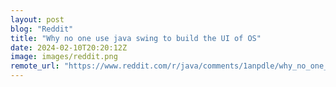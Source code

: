 ```yaml
---
layout: post
blog: "Reddit"
title: "Why no one use java swing to build the UI of OS"
date: 2024-02-10T20:20:12Z
image: images/reddit.png
remote_url: "https://www.reddit.com/r/java/comments/1anpdle/why_no_one_use_java_swing_to_build_the_ui_of_os/"
---
```

